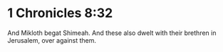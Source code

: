 # 1 Chronicles 8:32

And Mikloth begat Shimeah. And these also dwelt with their brethren in Jerusalem, over against them.